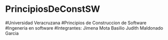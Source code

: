 # PrincipiosDeConstSW
#Universidad Veracruzana 
#Principios de Construccion de Software
#Ingeneria en software 
#Integrantes:
Jimena Mota Basilio
Judith Maldonado Garcia
